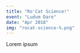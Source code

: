 ```yaml
---
title: "Ro'Cat Science!"
event: "Ludum Dare"
date: "Apr 2018"
img: "rocat-science-%.png"
---
```

Lorem ipsum